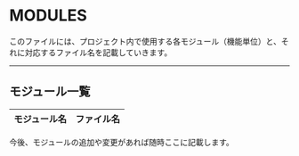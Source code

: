 # MODULES

このファイルには、プロジェクト内で使用する各モジュール（機能単位）と、それに対応するファイル名を記載していきます。

---

## モジュール一覧

| モジュール名 | ファイル名 |
|:------------|:-----------|

今後、モジュールの追加や変更があれば随時ここに記載します。
